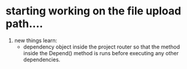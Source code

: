# starting working on the file upload path....
1. new things learn:
   - dependency object inside the project router so that the method inside the Depend() method is runs before executing any other dependencies.


